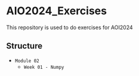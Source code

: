 # AIO2024_Exercises
This repository is used to do exercises for AOI2024

## Structure
- `Module 02`
  - `Week 01 - Numpy`